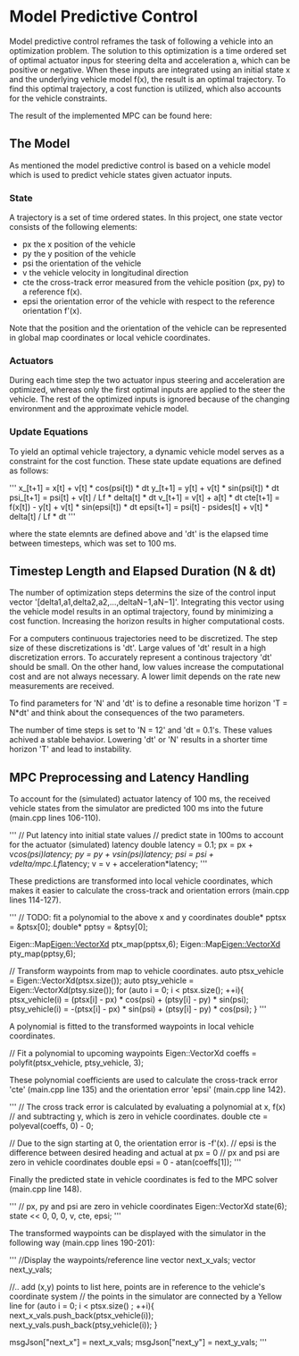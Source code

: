 # Model Predictive Control

Model predictive control reframes the task of following a vehicle into an optimization problem. The solution to this optimization is a time ordered set of optimal actuator inpus for steering delta and acceleration a, which can be positive or negative. When these inputs are integrated using an initial state x and the underlying vehicle model f(x), the result is an optimal trajectory. To find this optimal trajectory, a cost function is utilized, which also accounts for the vehicle constraints.

The result of the implemented MPC can be found here:


## The Model

As mentioned the model predictive control is based on a vehicle model which is used to predict vehicle states given actuator inputs.

### State

A trajectory is a set of time ordered states. In this project, one state vector consists of the following elements:

- px the x position of the vehicle
- py the y position of the vehicle
- psi the orientation of the vehicle
- v the vehicle velocity in longitudinal direction
- cte the cross-track error measured from the vehicle position (px, py) to a reference f(x).
- epsi the orientation error of the vehicle with respect to the reference orientation f'(x).

Note that the position and the orientation of the vehicle can be represented in global map coordinates or local vehicle coordinates.



### Actuators

During each time step the two actuator inpus steering and acceleration are optimized,
whereas only the first optimal inputs are applied to the steer the vehicle.
The rest of the optimized inputs is ignored because of the changing environment and the approximate vehicle model.

### Update Equations

To yield an optimal vehicle trajectory, a dynamic vehicle model serves as a constraint for the cost function.
These state update equations are defined as follows:

'''
x_[t+1] = x[t] + v[t] * cos(psi[t]) * dt
y_[t+1] = y[t] + v[t] * sin(psi[t]) * dt
psi_[t+1] = psi[t] + v[t] / Lf * delta[t] * dt
v_[t+1] = v[t] + a[t] * dt
cte[t+1] = f(x[t]) - y[t] + v[t] * sin(epsi[t]) * dt
epsi[t+1] = psi[t] - psides[t] + v[t] * delta[t] / Lf * dt
'''

where the state elemnts are defined above and 'dt' is the elapsed time between timesteps, which was set to 100 ms.

## Timestep Length and Elapsed Duration (N & dt)

The number of optimization steps determins the size of the control input vector '[delta1,a1,delta2,a2,…,deltaN−1,aN−1]'. Integrating this vector using the vehicle model results in an optimal trajectory, found by minimizing a cost function. Increasing the horizon results in higher computational costs.

For a computers continuous trajectories need to be discretized. The step size of these discretizations is 'dt'. Large values of 'dt' result in a high discretization errors. To accurately represent a continous trajectory 'dt' should be small. On the other hand, low values increase the computational cost and are not always necessary. A lower limit depends on the rate new measurements are received.

To find parameters for 'N' and 'dt' is to define a resonable time horizon 'T = N*dt' and think about the consequences of the two parameters.

The number of time steps is set to 'N = 12' and 'dt = 0.1's. These values achived a stable behavior.
Lowering 'dt' or 'N' results in a shorter time horizon 'T' and lead to instability.

## MPC Preprocessing and Latency Handling

To account for the (simulated) actuator latency of 100 ms, the received vehicle states from the simulator are predicted 100 ms into the future (main.cpp lines 106-110).

'''
// Put latency into initial state values
// predict state in 100ms to account for the actuator (simulated) latency
double latency = 0.1;
px = px + v*cos(psi)*latency;
py = py + v*sin(psi)*latency;
psi = psi + v*delta/mpc.Lf*latency;
v = v + acceleration*latency;
'''

These predictions are transformed into local vehicle coordinates, which makes it easier to calculate the cross-track and orientation errors (main.cpp lines 114-127).

'''
// TODO: fit a polynomial to the above x and y coordinates
double* pptsx = &ptsx[0];
double* pptsy = &ptsy[0];

Eigen::Map<Eigen::VectorXd> ptx_map(pptsx,6);
Eigen::Map<Eigen::VectorXd> pty_map(pptsy,6);

// Transform waypoints from map to vehicle coordinates.
auto ptsx_vehicle = Eigen::VectorXd(ptsx.size());
auto ptsy_vehicle = Eigen::VectorXd(ptsy.size());
for (auto i = 0; i < ptsx.size(); ++i){
      ptsx_vehicle(i) = (ptsx[i] - px) * cos(psi) + (ptsy[i] - py) * sin(psi);
      ptsy_vehicle(i) = -(ptsx[i] - px) * sin(psi) + (ptsy[i] - py) * cos(psi);
}
'''


A polynomial is fitted to the transformed waypoints in local vehicle coordinates.

// Fit a polynomial to upcoming waypoints
Eigen::VectorXd coeffs = polyfit(ptsx_vehicle, ptsy_vehicle, 3);

These polynomial coefficients are used to calculate the cross-track error 'cte' (main.cpp line 135) and the orientation error 'epsi' (main.cpp line 142).

'''
// The cross track error is calculated by evaluating a polynomial at x, f(x)
// and subtracting y, which is zero in vehicle coordinates.
double cte = polyeval(coeffs, 0) - 0;

// Due to the sign starting at 0, the orientation error is -f'(x).
// epsi is the difference between desired heading and actual at px = 0
// px and psi are zero in vehicle coordinates
double epsi = 0 - atan(coeffs[1]);
'''

Finally the predicted state in vehicle coordinates is fed to the MPC solver (main.cpp line 148).

'''
// px, py and psi are zero in vehicle coordinates
Eigen::VectorXd state(6);
state << 0, 0, 0, v, cte, epsi;
'''

The transformed waypoints can be displayed with the simulator in the following way (main.cpp lines 190-201):

'''
//Display the waypoints/reference line
vector<double> next_x_vals;
vector<double> next_y_vals;

//.. add (x,y) points to list here, points are in reference to the vehicle's coordinate system
// the points in the simulator are connected by a Yellow line
for (auto i = 0; i < ptsx.size() ; ++i){
    next_x_vals.push_back(ptsx_vehicle(i));
    next_y_vals.push_back(ptsy_vehicle(i));
}

msgJson["next_x"] = next_x_vals;
msgJson["next_y"] = next_y_vals;
'''
